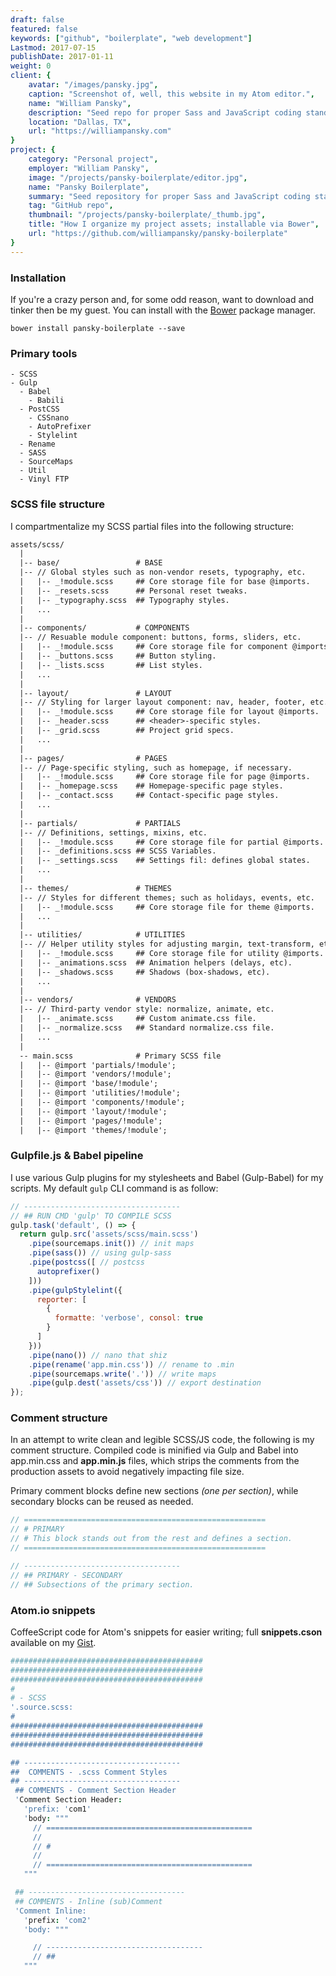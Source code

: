```yaml
---
draft: false
featured: false
keywords: ["github", "boilerplate", "web development"]
Lastmod: 2017-07-15
publishDate: 2017-01-11
weight: 0
client: {
    avatar: "/images/pansky.jpg",
    caption: "Screenshot of, well, this website in my Atom editor.",
    name: "William Pansky",
    description: "Seed repo for proper Sass and JavaScript coding standards, best practices, commenting, & file architecture.",
    location: "Dallas, TX",
    url: "https://williampansky.com"
}
project: {
    category: "Personal project",
    employer: "William Pansky",
    image: "/projects/pansky-boilerplate/editor.jpg",
    name: "Pansky Boilerplate",
    summary: "Seed repository for proper Sass and JavaScript coding standards, best practices, proper commenting, and file architecture.",
    tag: "GitHub repo",
    thumbnail: "/projects/pansky-boilerplate/_thumb.jpg",
    title: "How I organize my project assets; installable via Bower",
    url: "https://github.com/williampansky/pansky-boilerplate"
}
---
```


### Installation

If you're a crazy person and, for some odd reason, want to download and tinker then be my guest. You can install with the [Bower](http://bower.io/) package manager.

```command-line
bower install pansky-boilerplate --save
```

### Primary tools

```
- SCSS
- Gulp
  - Babel
    - Babili
  - PostCSS
    - CSSnano
    - AutoPrefixer
    - Stylelint
  - Rename
  - SASS
  - SourceMaps
  - Util
  - Vinyl FTP
```

### SCSS file structure

I compartmentalize my SCSS partial files into the following structure:

```txt
assets/scss/
  |
  |-- base/                 # BASE
  |-- // Global styles such as non-vendor resets, typography, etc.
  |   |-- _!module.scss     ## Core storage file for base @imports.
  |   |-- _resets.scss      ## Personal reset tweaks.
  |   |-- _typography.scss  ## Typography styles.
  |   ...
  |
  |-- components/           # COMPONENTS
  |-- // Resuable module component: buttons, forms, sliders, etc.
  |   |-- _!module.scss     ## Core storage file for component @imports.
  |   |-- _buttons.scss     ## Button styling.
  |   |-- _lists.scss       ## List styles.
  |   ...
  |
  |-- layout/               # LAYOUT
  |-- // Styling for larger layout component: nav, header, footer, etc.
  |   |-- _!module.scss     ## Core storage file for layout @imports.
  |   |-- _header.scss      ## <header>-specific styles.
  |   |-- _grid.scss        ## Project grid specs.
  |   ...
  |
  |-- pages/                # PAGES
  |-- // Page-specific styling, such as homepage, if necessary.
  |   |-- _!module.scss     ## Core storage file for page @imports.
  |   |-- _homepage.scss    ## Homepage-specific page styles.
  |   |-- _contact.scss     ## Contact-specific page styles.
  |   ...
  |
  |-- partials/             # PARTIALS
  |-- // Definitions, settings, mixins, etc.
  |   |-- _!module.scss     ## Core storage file for partial @imports.
  |   |-- _definitions.scss ## SCSS Variables.
  |   |-- _settings.scss    ## Settings fil: defines global states.
  |   ...
  |
  |-- themes/               # THEMES
  |-- // Styles for different themes; such as holidays, events, etc.
  |   |-- _!module.scss     ## Core storage file for theme @imports.
  |   ...
  |
  |-- utilities/            # UTILITIES
  |-- // Helper utility styles for adjusting margin, text-transform, etc.
  |   |-- _!module.scss     ## Core storage file for utility @imports.
  |   |-- _animations.scss  ## Animation helpers (delays, etc).
  |   |-- _shadows.scss     ## Shadows (box-shadows, etc).
  |   ...
  |
  |-- vendors/              # VENDORS
  |-- // Third-party vendor style: normalize, animate, etc.
  |   |-- _animate.scss     ## Custom animate.css file.
  |   |-- _normalize.scss   ## Standard normalize.css file.
  |   ...
  |
  -- main.scss              # Primary SCSS file
  |   |-- @import 'partials/!module';
  |   |-- @import 'vendors/!module';
  |   |-- @import 'base/!module';
  |   |-- @import 'utilities/!module';
  |   |-- @import 'components/!module';
  |   |-- @import 'layout/!module';
  |   |-- @import 'pages/!module';
  |   |-- @import 'themes/!module';
```

### Gulpfile.js & Babel pipeline

I use various Gulp plugins for my stylesheets and Babel (Gulp-Babel) for my scripts. My default `gulp` CLI command is as follow:

```js
// -----------------------------------
// ## RUN CMD 'gulp' TO COMPILE SCSS
gulp.task('default', () => {
  return gulp.src('assets/scss/main.scss')
    .pipe(sourcemaps.init()) // init maps
    .pipe(sass()) // using gulp-sass
    .pipe(postcss([ // postcss
      autoprefixer()
    ]))
    .pipe(gulpStylelint({
      reporter: [
        {
          formatte: 'verbose', consol: true
        }
      ]
    }))
    .pipe(nano()) // nano that shiz
    .pipe(rename('app.min.css')) // rename to .min
    .pipe(sourcemaps.write('.')) // write maps
    .pipe(gulp.dest('assets/css')) // export destination
});
```

### Comment structure

In an attempt to write clean and legible SCSS/JS code, the following is my comment structure. Compiled code is minified via Gulp and Babel into app.min.css and **app.min.js** files, which strips the comments from the production assets to avoid negatively impacting file size.

Primary comment blocks define new sections *(one per section)*, while secondary blocks can be reused as needed.

```scss
// ======================================================
// # PRIMARY
// # This block stands out from the rest and defines a section.
// ======================================================

// -----------------------------------
// ## PRIMARY - SECONDARY
// ## Subsections of the primary section.
```

### Atom.io snippets

CoffeeScript code for Atom's snippets for easier writing; full **snippets.cson** available on my [Gist](http://gist.github.com/williampansky/869225abbb4ee5278ef9c9ea7166d2f1).

```cson
###########################################
###########################################
###########################################
#
# - SCSS
'.source.scss:
#
###########################################
###########################################
###########################################

## -----------------------------------
##  COMMENTS - .scss Comment Styles
## -----------------------------------
 ## COMMENTS - Comment Section Header
 'Comment Section Header:
   'prefix: 'com1'
   'body: """
     // ==============================================
     //
     // #
     //
     // ==============================================
   """

 ## -----------------------------------
 ## COMMENTS - Inline (sub)Comment
 'Comment Inline:
   'prefix: 'com2'
   'body: """

     // -----------------------------------
     // ##
   """
```
